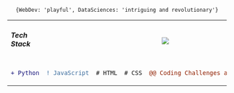 
<p align="center"><code align="center">{WebDev: 'playful', DataSciences: 'intriguing and revolutionary'}</code></p>
<table align="center">
<tr>
  <td>
    <h5> Tech Stack </h5>
  </td>
  <td colspan="4">
    <p align="center">
<img src="https://user-images.githubusercontent.com/62377713/128510977-aa9cc690-28fe-42f9-b6b1-748755d72e1f.png"/>
</p>
  </td>
</tr>
<tr>
<td>
  
```diff
+ Python
```
</td>
<td>
  
```diff
! JavaScript
```
</td>
 <td>
  
```diff
# HTML
```
</td>
 <td>
  
```diff
# CSS
```
</td>
<td>
  
```diff
@@ Coding Challenges and Algorithms @@
```
</td>
</tr>
</table>
